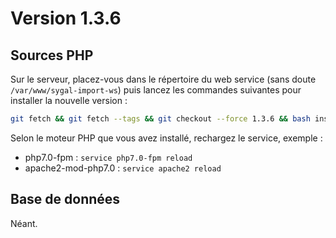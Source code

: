 # Version 1.3.6

## Sources PHP

Sur le serveur, placez-vous dans le répertoire du web service (sans doute `/var/www/sygal-import-ws`) 
puis lancez les commandes suivantes pour installer la nouvelle version :
```bash
git fetch && git fetch --tags && git checkout --force 1.3.6 && bash install.sh
```

Selon le moteur PHP que vous avez installé, rechargez le service, exemple :
  - php7.0-fpm         : `service php7.0-fpm reload`
  - apache2-mod-php7.0 : `service apache2 reload`


## Base de données

Néant.